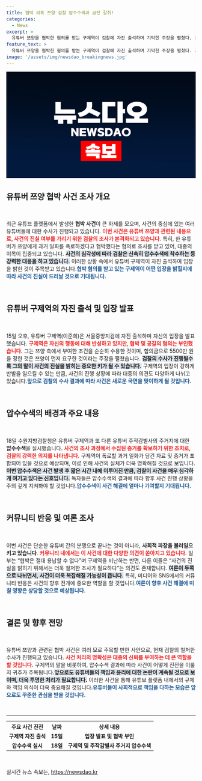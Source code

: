 ```yaml
---
title: 협박 의혹 쯔양 검찰 압수수색과 금전 갈취!
categories:
  - News
excerpt: >
  유튜버 쯔양을 협박한 혐의를 받는 구제역이 검찰에 자진 출석하며 기막힌 주장을 펼쳤다. 그는 쯔양 측의 요청으로 합의금이 결정되었다고 주장하며 사건은 새로운 국면에 접어들었다. 과연 진실은 무엇일까?
feature_text: >
  유튜버 쯔양을 협박한 혐의를 받는 구제역이 검찰에 자진 출석하며 기막힌 주장을 펼쳤다. 그는 쯔양 측의 요청으로 합의금이 결정되었다고 주장하며 사건은 새로운 국면에 접어들었다. 과연 진실은 무엇일까?
image: '/assets/img/newsdao_breakingnews.jpg'
---
```


<p><img src="/assets/img/newsdao_breakingnews.jpg" alt="ontimetimes 속보" /></p>

<h2 data-ke-size="size26">유튜버 쯔양 협박 사건 조사 개요</h2>

<p data-ke-size="size16">&nbsp;</p>

<p>최근 유튜브 플랫폼에서 발생한 <strong>협박 사건</strong>이 큰 화제를 모으며, 사건의 중심에 있는 여러 유튜버들에 대한 수사가 진행되고 있습니다. <b><span style="color: #ee2323;">이번 사건은 유튜버 쯔양과 관련된 내용으로, 사건의 진실 여부를 가리기 위한 검찰의 조사가 본격화되고 있습니다.</span></b> 특히, 한 유튜버가 쯔양에게 과거 일화를 폭로하겠다고 협박했다는 혐의로 조사를 받고 있어, 대중의 이목이 집중되고 있습니다. <b><span style="background-color: #21538527;">사건의 심각성에 따라 검찰은 신속히 압수수색에 착수하는 등 강력한 대응을 하고 있습니다.</span></b> 이러한 상황 속에서 유튜버 구제역이 자진 출석하여 입장을 밝힌 것이 주목받고 있습니다.<b><span style="color: #1a5490;">협박 혐의를 받고 있는 구제역이 어떤 입장을 밝힐지에 따라 사건의 진실이 드러날 것으로 기대됩니다.</span></b></p>

<p data-ke-size="size16">&nbsp;</p>

<h2 data-ke-size="size26">유튜버 구제역의 자진 출석 및 입장 발표</h2>

<p data-ke-size="size16">&nbsp;</p>

<p>15일 오후, 유튜버 구제역(이준희)은 서울중앙지검에 자진 출석하며 자신의 입장을 발표했습니다. <b><span style="color: #ee2323;">구제역은 자신의 행동에 대해 반성하고 있지만, 협박 및 공갈의 혐의는 부인했습니다.</span></b> 그는 쯔양 측에서 부여한 조건을 순순히 수용한 것이며, 합의금으로 5500만 원을 정한 것은 쯔양이 먼저 요구한 것이라는 주장을 펼쳤습니다. <b><span style="background-color: #21538527;">검찰의 수사가 진행될수록 그의 말이 사건의 진실을 밝히는 중요한 키가 될 수 있습니다.</span></b> 구제역의 입장이 강하게 반발을 일으킬 수 있는 만큼, 사건의 진행 상황에 따라 대중의 의견도 다양하게 나뉘고 있습니다.<b><span style="color: #1a5490;">앞으로 검찰의 수사 결과에 따라 사건은 새로운 국면을 맞이하게 될 것입니다.</span></b></p>

<p data-ke-size="size16">&nbsp;</p>

<h2 data-ke-size="size26">압수수색의 배경과 주요 내용</h2>

<p data-ke-size="size16">&nbsp;</p>

<p>18일 수원지방검찰청은 유튜버 구제역과 또 다른 유튜버 주작감별사의 주거지에 대한 <strong>압수수색</strong>을 실시했습니다. <b><span style="color: #ee2323;">사건의 조사 과정에서 수집된 증거를 확보하기 위한 조치로, 검찰의 강력한 의지를 나타냅니다.</span></b> 구제역이 폭로할 과거 일화가 담긴 자료 및 증거가 포함되어 있을 것으로 예상되며, 이로 인해 사건의 실체가 더욱 명확해질 것으로 보입니다. <b><span style="background-color: #21538527;">이번 압수수색은 사건 발생 후 짧은 시간 내에 이루어진 만큼, 검찰이 사건을 매우 심각하게 여기고 있다는 신호입니다.</span></b> 독자들은 압수수색의 결과에 따라 향후 사건 진행 상황을 주의 깊게 지켜봐야 할 것입니다.<b><span style="color: #1a5490;">압수수색이 사건 해결에 얼마나 기여할지 기대됩니다.</span></b></p>

<p data-ke-size="size16">&nbsp;</p>

<h2 data-ke-size="size26">커뮤니티 반응 및 여론 조사</h2>

<p data-ke-size="size16">&nbsp;</p>

<p>이번 사건은 단순한 유튜버 간의 분쟁으로 끝나는 것이 아니라, <strong>사회적 파장을 불러일으키고 있습니다</strong>. <b><span style="color: #ee2323;">커뮤니티 내에서는 이 사건에 대한 다양한 의견이 쏟아지고 있습니다.</span></b> 일부는 “협박은 절대 용납할 수 없다”며 구제역을 비난하는 반면, 다른 이들은 “사건의 진실을 밝히기 위해서는 더욱 철저한 조사가 필요하다”는 의견도 존재합니다. <b><span style="background-color: #21538527;">여론이 두쪽으로 나뉘면서, 사건이 더욱 복잡해질 가능성이 큽니다.</span></b> 특히, 미디어와 SNS에서의 커뮤니티 반응은 사건의 향후 전개에 중요한 역할을 할 것입니다.<b><span style="color: #1a5490;">여론이 향후 사건 해결에 미칠 영향은 상당할 것으로 예상됩니다.</span></b></p>

<p data-ke-size="size16">&nbsp;</p>

<h2 data-ke-size="size26">결론 및 향후 전망</h2>

<p data-ke-size="size16">&nbsp;</p>

<p>유튜버 쯔양과 관련된 협박 사건은 여러 모로 주목할 만한 사안으로, 현재 검찰의 철저한 수사가 진행되고 있습니다. <b><span style="color: #ee2323;">사건 처리의 명확성은 대중의 신뢰를 부여하는 데 큰 역할을 할 것입니다.</span></b> 구제역의 말을 비롯하여, 압수수색 결과에 따라 사건이 어떻게 진전을 이룰지 귀추가 주목됩니다.<b><span style="background-color: #21538527;">앞으로도 유튜버들의 책임과 윤리에 대한 논란이 계속될 것으로 보이며, 더욱 투명한 처리가 필요합니다.</span></b> 이러한 사건을 통해 유튜브 플랫폼 내에서의 규제와 책임 의식이 더욱 중요해질 것입니다.<b><span style="color: #1a5490;">유튜버들이 사회적으로 책임을 다하는 모습은 앞으로도 꾸준한 관심을 받을 것입니다.</span></b></p>

<p data-ke-size="size16">&nbsp;</p>

<hr>

<table style="width: 100%;">
    <tr>
        <th>주요 사건 진전</th>
        <th>날짜</th>
        <th>상세 내용</th>
    </tr>
    <tr>
        <td style="text-align: center; height: 17px;"><b>구제역 자진 출석</b></td>
        <td style="text-align: center; height: 17px;"><b>15일</b></td>
        <td style="text-align: center; height: 17px;"><b>입장 발표 및 협박 부인</b></td>
    </tr>
    <tr>
        <td style="text-align: center; height: 17px;"><b>압수수색 실시</b></td>
        <td style="text-align: center; height: 17px;"><b>18일</b></td>
        <td style="text-align: center; height: 17px;"><b>구제역 및 주작감별사 주거지 압수수색</b></td>
    </tr>
</table>

<p data-ke-size="size16">&nbsp;</p>
실시간 뉴스 속보는, <a href="https://newsdao.kr" rel="dofollow">https://newsdao.kr</a>


